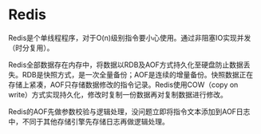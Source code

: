 # Redis

Redis是个单线程程序，对于O(n)级别指令要小心使用。通过非阻塞IO实现并发（时分复用）。

Redis全部数据存在内存中，将数据以RDB及AOF方式持久化至硬盘防止数据丢失。RDB是快照方式，是一次全量备份；AOF是连续的增量备份。快照数据正在存储上紧凑，AOF只存储数据修改的指令记录。Redis使用COW（copy on write）方式实现持久化，修改时复制一份数据再对复制数据进行修改。

Redis的AOF先做参数校验与逻辑处理，没问题立即将指令文本添加到AOF日志中，不同于其他存储引擎先存储日志再做逻辑处理。